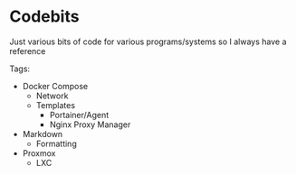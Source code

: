 # Codebits
Just various bits of code for various programs/systems so I always have a reference

Tags:
- Docker Compose
    - Network
    - Templates
        - Portainer/Agent
        - Nginx Proxy Manager
- Markdown
    - Formatting
- Proxmox
    - LXC